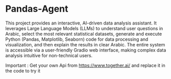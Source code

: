 # Pandas-Agent
This project provides an interactive, AI-driven data analysis assistant. It leverages Large Language Models (LLMs) to understand user questions in Arabic, select the most relevant statistical datasets, generate and execute Python (Pandas, Matplotlib, Seaborn) code for data processing and visualization, and then explain the results in clear Arabic. The entire system is accessible via a user-friendly Gradio web interface, making complex data analysis intuitive for non-technical users.

Important :  Get your own Api from https://www.together.ai/ and replace it in the code to try it 
